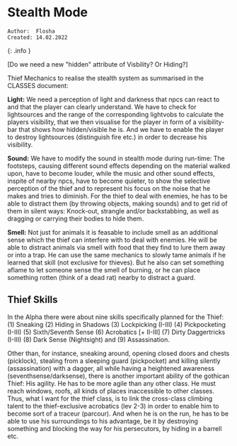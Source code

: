 # Stealth Mode

```
Author:  Flosha
Created: 14.02.2022
```
{: .info }

[Do we need a new "hidden" attribute of Visbility? Or Hiding?]

Thief Mechanics to realise the stealth system as summarised in the CLASSES document:

**Light:** We need a perception of light and darkness that npcs can react to and that the player can clearly understand. We have to check for lightsources and the range of the corresponding lightvobs to calculate the players visibility, that we then visualise for the player in form of a visibility-bar that shows how hidden/visible he is. And we have to enable the player to destroy lightsources (distinguish fire etc.) in order to decrease his visibility.

**Sound:** We have to modify the sound in stealth mode during run-time: The footsteps, causing different sound effects depending on the material walked upon, have to become louder, while the music and other sound effects, inspite of nearby npcs, have to become quieter, to show the selective perception of the thief and to represent his focus on the noise that he makes and tries to diminish. For the thief to deal with enemies, he has to be able to distract them (by throwing objects, making sounds) and to get rid of them in silent ways: Knock-out, strangle and/or backstabbing, as well as dragging or carrying their bodies to hide them. 

**Smell:** Not just for animals it is feasable to include smell as an additional sense which the thief can interfere with to deal with enemies. He will be able to distract animals via smell with food that they find to lure them away or into a trap. He can use the same mechanics to slowly tame animals if he learned that skill (not exclusive for thieves). But he also can set something aflame to let someone sense the smell of burning, or he can place something rotten (think of a dead rat) nearby to distract a guard. 


## Thief Skills

In the Alpha there were about nine skills specifically planned for the Thief:
(1) Sneaking
(2) Hiding in Shadows
(3) Lockpicking (I-III)
(4) Pickpocketing (I-III)
(5) Sixth/Seventh Sense
(6) Acrobatics [+ II-III]
(7) Dirty Daggertricks (I-III)
(8) Dark Sense (Nightsight) and 
(9) Assassination. 

Other than, for instance, sneaking around, opening closed doors and chests (picklock), stealing from a sleeping guard (pickpocket) and killing silently (assassination) with a dagger, all while having a heightened awareness (seventhsense/darksense), there is another important ability of the gothican Thief: His agility. He has to be more agile than any other class. He must reach windows, roofs, all kinds of places inaccessible to other classes. Thus, what I want for the thief class, is to link the cross-class climbing talent to the thief-exclusive acrobatics (lev 2-3) in order to enable him to become sort of a traceur (parcour). And when he is on the run, he has to be able to use his surroundings to his advantage, be it by destroying something and blocking the way for his persecutors, by hiding in a barrell etc. 


<style>

    main {
        background: url("/_img/bg/code.jpg");
        background-position: top right;
        background-size: 80%;
        background-repeat: no-repeat;
        width: 100%;
    }

</style>